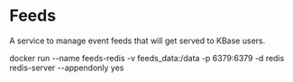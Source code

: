 # Feeds
A service to manage event feeds that will get served to KBase users.

docker run --name feeds-redis -v feeds_data:/data -p 6379:6379 -d redis redis-server --appendonly yes